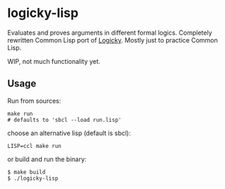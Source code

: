 # logicky-lisp

Evaluates and proves arguments in different formal logics.
Completely rewritten Common Lisp port of [Logicky](https://github.com/leinfink/logicky).  Mostly just to practice Common Lisp.

WIP, not much functionality yet.

## Usage

Run from sources:

    make run
    # defaults to 'sbcl --load run.lisp'

choose an alternative lisp (default is sbcl):

    LISP=ccl make run

or build and run the binary:

```
$ make build
$ ./logicky-lisp
```
